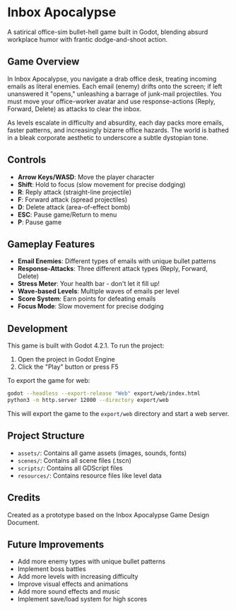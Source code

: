 # Inbox Apocalypse

A satirical office-sim bullet-hell game built in Godot, blending absurd workplace humor with frantic dodge-and-shoot action.

## Game Overview

In Inbox Apocalypse, you navigate a drab office desk, treating incoming emails as literal enemies. Each email (enemy) drifts onto the screen; if left unanswered it "opens," unleashing a barrage of junk-mail projectiles. You must move your office-worker avatar and use response-actions (Reply, Forward, Delete) as attacks to clear the inbox.

As levels escalate in difficulty and absurdity, each day packs more emails, faster patterns, and increasingly bizarre office hazards. The world is bathed in a bleak corporate aesthetic to underscore a subtle dystopian tone.

## Controls

- **Arrow Keys/WASD**: Move the player character
- **Shift**: Hold to focus (slow movement for precise dodging)
- **R**: Reply attack (straight-line projectile)
- **F**: Forward attack (spread projectiles)
- **D**: Delete attack (area-of-effect bomb)
- **ESC**: Pause game/Return to menu
- **P**: Pause game

## Gameplay Features

- **Email Enemies**: Different types of emails with unique bullet patterns
- **Response-Attacks**: Three different attack types (Reply, Forward, Delete)
- **Stress Meter**: Your health bar - don't let it fill up!
- **Wave-based Levels**: Multiple waves of emails per level
- **Score System**: Earn points for defeating emails
- **Focus Mode**: Slow movement for precise dodging

## Development

This game is built with Godot 4.2.1. To run the project:

1. Open the project in Godot Engine
2. Click the "Play" button or press F5

To export the game for web:

```bash
godot --headless --export-release "Web" export/web/index.html
python3 -m http.server 12000 --directory export/web
```

This will export the game to the `export/web` directory and start a web server.

## Project Structure

- `assets/`: Contains all game assets (images, sounds, fonts)
- `scenes/`: Contains all scene files (.tscn)
- `scripts/`: Contains all GDScript files
- `resources/`: Contains resource files like level data

## Credits

Created as a prototype based on the Inbox Apocalypse Game Design Document.

## Future Improvements

- Add more enemy types with unique bullet patterns
- Implement boss battles
- Add more levels with increasing difficulty
- Improve visual effects and animations
- Add more sound effects and music
- Implement save/load system for high scores